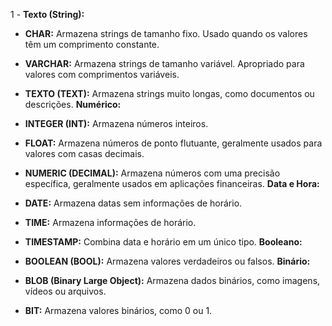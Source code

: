 1 - **Texto (String):**

- **CHAR:** Armazena strings de tamanho fixo. Usado quando os valores têm um comprimento constante.
- **VARCHAR:** Armazena strings de tamanho variável. Apropriado para valores com comprimentos variáveis.
- **TEXTO (TEXT):** Armazena strings muito longas, como documentos ou descrições.
**Numérico:**

- **INTEGER (INT):** Armazena números inteiros.
- **FLOAT:** Armazena números de ponto flutuante, geralmente usados para valores com casas decimais.
- **NUMERIC (DECIMAL):** Armazena números com uma precisão específica, geralmente usados em aplicações financeiras.
**Data e Hora:**

- **DATE:** Armazena datas sem informações de horário.
- **TIME:** Armazena informações de horário.
- **TIMESTAMP:** Combina data e horário em um único tipo.
**Booleano:**

- **BOOLEAN (BOOL):** Armazena valores verdadeiros ou falsos.
**Binário:**

- **BLOB (Binary Large Object):** Armazena dados binários, como imagens, vídeos ou arquivos.
- **BIT:** Armazena valores binários, como 0 ou 1.
